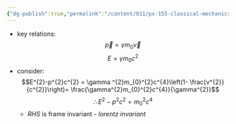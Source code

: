 ```yaml
---
{"dg-publish":true,"permalink":"/content/011/px-155-classical-mechanics-and-special-relativity/special-relativity/px-155-i-relativistic-momentum-mass-and-energy/px-155-i6-mass-energy-and-momentum/","noteIcon":"1","created":"2025-08-27T13:14:05.294+01:00","updated":"2024-11-26T19:59:35.000+00:00"}
---
```


- key relations: 
$$\vec p = \gamma m_{0} \vec v$$
$$E = \gamma m_{0} c^{2}$$
- consider: $$E^{2}-p^{2}c^{2} = \gamma ^{2}m_{0}^{2}c^{4}\left(1- \frac{v^{2}}{c^{2}}\right)=  \frac{\gamma^{2}m_{0}^{2}c^{4}}{\gamma^{2}}$$
$$\therefore E^{2}- p^{2}c^{2} = m_{0}^{2}c^{4}$$
	- $RHS$ is frame invariant - *lorentz invariant* 